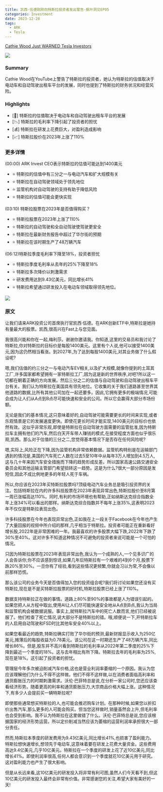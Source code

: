 ```yaml
---
title: 凯西·伍德刚刚向特斯拉投资者发出警告-枫叶洞见EP05
categories: Investment
date: 2023-12-28
tags:
  - ARK
  - Tesla
---
```



[Cathie Wood Just WARNED Tesla Investors](https://www.youtube.com/watch?v=mC-shura-34)

![](https://s.draftai.cn/vent/202312281443292.png)

### Summary
Cathie Wood在YouTube上警告了特斯拉的投资者，她认为特斯拉的估值取决于电动车和自动驾驶出租车平台的发展，同时也提到了特斯拉的财务状况和经营风险。

### Highlights
- [🚗] 特斯拉的估值取决于电动车和自动驾驶出租车平台的发展
- [📉] 特斯拉的毛利率下降引起了投资者的担忧
- [💰] 特斯拉在研发上花费巨大，对盈利造成影响
- [📈] 特斯拉股价在2023年上涨了110%


### 更多详情
(00:00) ARK Invest CEO表示特斯拉的估值可能达到1400美元
- ⭐ 特斯拉的估值中有三分之一与电动汽车和扩大规模有关
- ⭐ 特斯拉在自动驾驶领域处于领先地位
- ⭐ 监管机构对自动驾驶的支持有助于降低风险
- ⭐ 特斯拉的估值可能会更快实现

(03:10) 特斯拉股票在2023年是否值得购买？
- ⭐ 特斯拉股票在2023年上涨了110%
- ⭐ 特斯拉的自动驾驶和全自动驾驶使驾驶更安全
- ⭐ 特斯拉在最新财务报告中超过了华尔街的预期
- ⭐ 特斯拉在该时期生产了48万辆汽车

(06:12)特斯拉季度毛利率下降至18%，投资者担忧

- ⭐ 特斯拉季度毛利率从去年的25%下降至18%
- ⭐ 特斯拉多次降价以刺激需求
- ⭐ 研发费用达到9.43亿美元，同比增长41%
- ⭐ 特斯拉希望通过研发投入在电动车领域取得领先地位。

![](https://s.draftai.cn/vent/202312281447681.png)

### 原文

让我们请来ARK投资公司首席执行官凯西·伍德。在ARK创新ETF中,特斯拉是她持有量最大的股票。凯西,很高兴在Fast上与您见面。

我很高兴能和你在一起,梅利莎。谢谢你邀请我。你知道,这里的交易员和我讨论了特斯拉,你对特斯拉的目标价是每股1400美元。这里有个人说,他可以接受1400美元,因为这仍然相当看涨。到2027年,为了达到每股1400美元,对其业务做了什么假设呢?

嗯,我们估值的约三分之一与电动汽车EV相关,以及扩大规模,就像你提到的土耳其工厂,许多国家都希望拥有一家特斯拉工厂,因为这是新的世界秩序,对吧?所以这一切都在朝着正确的方向发展。然后三分之二的估值与自动驾驶和自动驾驶出租车平台有关。我们认为特斯拉在美国具有领先地位。它收集的关于我们道路甚至世界其他道路的数据,比所有其他公司加在一起还要多。因此,它拥有更多的极端情况,可能会成为让人们从A点到B点尽可能快速和安全的公司。所以它会赢得大部分市场份额。

无论是我们的基本情况,这只意味着好的,自动驾驶可能需要更长的时间来实现,或者乐观情景是它的发展速度更快。即使花更长时间才能实现,1400美元的目标价也依然有效。这似乎非常乐观,即使是特斯拉在自动驾驶方面需要的监管批准,因为特斯拉车主拥有他们的汽车,然后白天开车带人赚钱的模式,在接受程度方面也似乎很乐观,凯西。那么对于估值的三分之二,您觉得基本情况下是否存在任何风险呢?

嗯,实际上,风险正在下降,因为监管机构非常依赖数据。监管机构特别是在运输部门遇到的情况是,美国的汽车死亡人数在过去5至10年中从每年3万人增加到4.5万人,这与几十年来因汽车安全措施而下降的趋势形成反差。所以国家高速公路交通安全委员会和其他运输主管部门希望扭转这一趋势。这是为什么?很大一部分原因是发短信,因此不成比例地更多的年轻人死于车祸。 

所以,你应该在2023年买特斯拉股票吗?顶级电动汽车业务总是吸引投资界的关注。包括特斯拉在内的许多科技股票在2023年表现异常出色,特斯拉股价至8月第一周已涨幅高达110%。同时,有利的市场环境也有帮助,正如纳斯达克综合指数全年上涨34%可以看出的那样。纳斯达克综合指数并不每年上涨35%,这表明2023年不仅仅是特斯拉表现出色。 

许多科技股票在今年也表现异常出色,正如我在上一段关于Facebook在今年也产生了大量回报的视频中所介绍的那样,几乎相当于特斯拉。投资者可能正在重新看好增长股,2022年是非常困难的一年。我最喜欢的许多股票大幅下跌,2022年下跌了30%至40%。这对许多不知道这种情况不可避免的投资者来说可能是一个可怕的情况。

只因为特斯拉股票在2023年表现非常出色,我认为一个成熟的人,一个见多识广的人会告诉你,你不应该感到惊讶,如果几年后特斯拉有一个艰难的4到6个月,股票下跌20%至30%。一旦你有了经验,看到这些情况更频繁,你就会习以为常,不会像以前那样恐慌。

那么该公司的业务今天是否值得加入您的投资组合呢?我们将讨论如果您还没有买特斯拉,现在是不是买特斯拉股票的好时机,特斯拉股票已经上涨了110%。

数据支持特斯拉正在做的事情。道路上80%至90%的事故都是人为错误引起的。如果您把人从方程中取出,使用AI让人们尽可能快速安全地从A点到B点,我认为当局和监管机构会被数据说服。事实上,就特斯拉汽车中的死亡人数而言,他们已经被说服了。他们检查了死亡情况,说大部分不是特斯拉的错。哦,顺便说一下,开特斯拉车的人启用自动驾驶和FSD时比其他车安全40%以上。

如果您看最近的趋势,特斯拉确实打败了华尔街的预测,最新财报显示收入为250亿美元,摊薄后的每股收益为0.78美元。该公司在这一时期还生产了48万辆汽车,同比增长86%。但是,股东并不高兴看到特斯拉的毛利率从2022年第二季度的25%下降到最近一个季度的18%。这与去年相比有所下降。特斯拉去年的毛利率为25%,现在是18%。这引起了投资者的担忧。 

管理层今年多次被迫削减汽车价格,这也是营业利润率萎缩的一个原因。我认为您应该理解他们为什么不得不这样做。他们不得不这样做,以在消费者面临高利率和通货膨胀压力的时期刺激需求。沃伦·巴菲特总是说,在分析一家公司时,您还应该查看经济形势。随着更高的利率和通货膨胀压力,大宗商品价格大幅上涨。这种情况下,有多少人会提前买一辆特斯拉呢?

即使那些通常想买特斯拉的人,也可能会推迟购车计划。在那种时候,如果您以折扣价出售汽车,那么更多的人可能会购买。但当您这样做时,销量虽然会上升,但毛利率也会受到影响。我不认为特斯拉在这里做错了什么。沃伦·巴菲特总是说,您应该根据国家的经济形势运营。所以定价削减当然应该为萎缩的运营利润率承担很大一部分责任。 

然而,特斯拉本季度的研发费用为9.43亿美元,同比增长41%,也损害了盈利能力。特斯拉想快速增长,想领先于电动车,这意味着要在研发上花费大量资金。这些费用高达9.4亿美元,几乎10亿美元。特斯拉在一个季度的研发上花了近10亿美元,同比增长41%。即使利润率很高,任何人都会意识到一个季度就花10亿美元用于研究。这对盈利能力也产生了很大影响。

但是从长远来看,这10亿美元的研发投入将非常有利可图,虽然人们今天看不到,但这10亿美元的研发投入最终会非常有价值。非常感谢您的关注,希望大家有美好的一天!